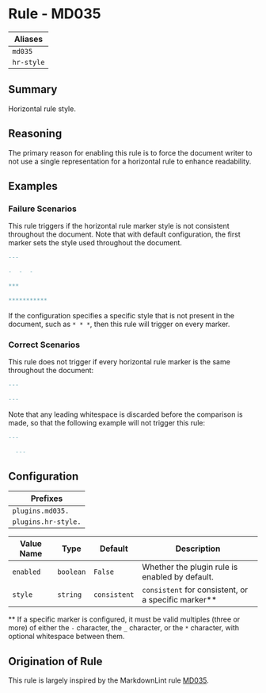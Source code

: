 # Rule - MD035

| Aliases |
| --- |
| `md035` |
| `hr-style` |

## Summary

Horizontal rule style.

## Reasoning

The primary reason for enabling this rule is to force the document
writer to not use a single representation for a horizontal rule to
enhance readability.

## Examples

### Failure Scenarios

This rule triggers if the horizontal rule marker style is not consistent
throughout the document.  Note that with default configuration, the first
marker sets the style used throughout the document.

```Markdown
---

-  -  -

***

***********
```

If the configuration specifies a specific style that is not present in
the document, such as `* * *`, then this rule will trigger on every
marker.

### Correct Scenarios

This rule does not trigger if every horizontal rule marker is the
same throughout the document:

```Markdown
---

---
```

Note that any leading whitespace is discarded before the comparison
is made, so that the following example will not trigger this rule:

```Markdown
---

  ---
```

## Configuration

| Prefixes |
| --- |
| `plugins.md035.` |
| `plugins.hr-style.` |

| Value Name | Type | Default | Description |
| -- | -- | -- | -- |
| `enabled` | `boolean` | `False` | Whether the plugin rule is enabled by default. |
| `style` | `string` | `consistent` | `consistent` for consistent, or a specific marker** |

** If a specific marker is configured, it must be valid multiples (three or more) of either the
`-` character, the `_` character, or the `*` character, with optional whitespace between them.

## Origination of Rule

This rule is largely inspired by the MarkdownLint rule
[MD035](https://github.com/DavidAnson/markdownlint/blob/main/doc/Rules.md#md035---horizontal-rule-style).
